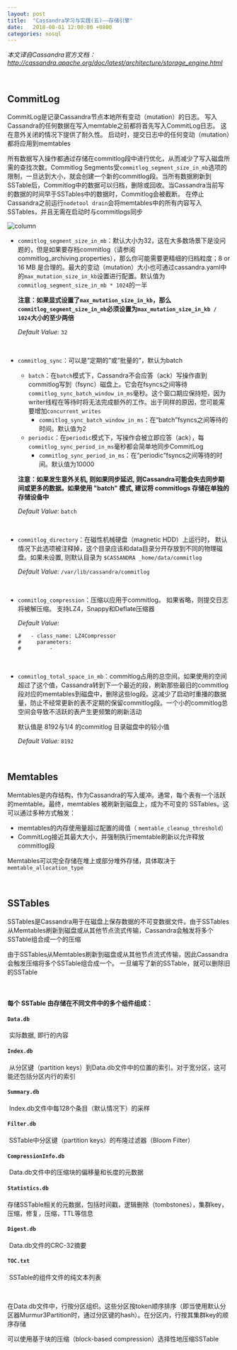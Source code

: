 ```yaml
---
layout: post
title:  "Cassandra学习与实践(五)——存储引擎"
date:   2018-08-01 12:00:00 +0800
categories: nosql
---
```


*本文译自Cassandra官方文档：http://cassandra.apache.org/doc/latest/architecture/storage_engine.html*

<br>

## CommitLog

CommitLog是记录Cassandra节点本地所有变动（mutation）的日志。 写入Cassandra的任何数据在写入memtable之前都将首先写入CommitLog日志。 这在意外关闭的情况下提供了耐久性。 启动时，提交日志中的任何变动（mutation）都将应用到memtables

所有数据写入操作都通过存储在commitlog段中进行优化，从而减少了写入磁盘所需的查找次数。Commitlog Segments受`commitlog_segment_size_in_mb`选项的限制，一旦达到大小，就会创建一个新的commitlog段。当所有数据刷新到SSTable后，Commitlog中的数据可以归档，删除或回收。当Cassandra当前写的数据的时间早于SSTables中的数据时，Commitlog会被截断。 在停止Cassandra之前运行`nodetool drain`会将memtables中的所有内容写入SSTables，并且无需在启动时与commitlogs同步

![column](https://yxxcoder.github.io/images/read_data.png)

- `commitlog_segment_size_in_mb`：默认大小为32，这在大多数场景下是没问题的，但是如果要存档commitlog（请参阅commitlog_archiving.properties），那么你可能需要更精细的归档粒度；8 or 16 MB 是合理的。最大的变动（mutation）大小也可通过cassandra.yaml中的`max_mutation_size_in_kb`设置进行配置。默认值为`commitlog_segment_size_in_mb * 1024`的一半

  **注意：如果显式设置了`max_mutation_size_in_kb`，那么`commitlog_segment_size_in_mb`必须设置为`max_mutation_size_in_kb / 1024`大小的至少两倍**


  *Default Value:* `32`

<br/>

- `commitlog_sync`：可以是“定期的”或“批量的”，默认为batch

  - `batch`：在`batch`模式下，Cassandra不会应答（ack）写操作直到commitlog写到（fsync）磁盘上。它会在fsyncs之间等待`commitlog_sync_batch_window_in_ms`毫秒。这个窗口期应保持短，因为writer线程在等待时将无法完成额外的工作。出于同样的原因，您可能需要增加`concurrent_writes`
    - `commitlog_sync_batch_window_in_ms`：在“batch”fsyncs之间等待的时间。默认值为2
  - `periodic`：在`periodic`模式下，写操作会被立即应答（ack），每`commitlog_sync_period_in_ms`毫秒都会简单地同步CommitLog
    - `commitlog_sync_period_in_ms`：在“periodic”fsyncs之间等待的时间。默认值为10000

  **注意：如果发生意外关机, 则如果同步延迟, 则Cassandra可能会失去同步期间或更多的数据。如果使用 "batch" 模式, 建议将 commitlogs 存储在单独的存储设备中**


  *Default Value:* `batch`

<br/>

- `commitlog_directory`：在磁性机械硬盘（magnetic HDD）上运行时， 默认情况下此选项被注释掉，这个目录应该和data目录分开存放到不同的物理磁盘。如果未设置, 则默认目录为 `$CASSANDRA _home/data/commitlog`

  *Default Value:* `/var/lib/cassandra/commitlog`

  <br/>

- `commitlog_compression`：压缩以应用于commitlog。 如果省略，则提交日志将被解压缩。 支持LZ4，Snappy和Deflate压缩器

  *Default Value:* 

  ```shell
  #   - class_name: LZ4Compressor
  #     parameters:
  #         -
  ```


<br/>

- `commitlog_total_space_in_mb`：commitlog占用的总空间。如果使用的空间超过了这个值，Cassandra转到下一个最近的段，刷新那些最旧的commitlog 段对应的memtables到磁盘中，删除这些log段。这减少了启动时重播的数据量，防止不经常更新的表不定期的保留commitlog段。一个小的commitlog总空间会导致不活跃的表产生更频繁的刷新活动

  默认值是 8192与1/4 的commitlog 目录磁盘中的较小值

  *Default Value:* `8192`


<br/>  



## Memtables

Memtables是内存结构，作为Cassandra的写入缓冲。通常，每个表有一个活跃的memtable。最终，memtables 被刷新到磁盘上，成为不可变的 SSTables。这可以通过多种方式触发：

- memtables的内存使用量超过配置的阈值（ `memtable_cleanup_threshold`）
- CommitLog接近其最大大小，并强制执行memtable刷新以允许释放commitlog段

Memtables可以完全存储在堆上或部分堆外存储，具体取决于`memtable_allocation_type`

<br/>  



## SSTables

SSTables是Cassandra用于在磁盘上保存数据的不可变数据文件。由于SSTables从Memtables刷新到磁盘或从其他节点流式传输，Cassandra会触发将多个SSTable组合成一个的压缩

由于SSTables从Memtables刷新到磁盘或从其他节点流式传输，因此Cassandra会触发压缩将多个SSTable组合成一个。 一旦编写了新的SSTable，就可以删除旧的SSTable

<br/>

#### 每个 SSTable 由存储在不同文件中的多个组件组成：

#### `Data.db`

​	实际数据, 即行的内容

#### `Index.db`

​	从分区键（partition keys）到Data.db文件中的位置的索引。对于宽分区，这可能还包括分区内行的索引

#### `Summary.db`

​	Index.db文件中每128个条目（默认情况下）的采样

#### `Filter.db`

​	SSTable中分区键（partition keys）的布隆过滤器（Bloom Filter）

#### `CompressionInfo.db`

​	Data.db文件中的压缩块的偏移量和长度的元数据

#### `Statistics.db`

​	存储SSTable相关的元数据，包括时间戳，逻辑删除（tombstones），集群key，压缩，修复，压缩，TTL等信息

#### `Digest.db`

​	Data.db文件的CRC-32摘要

#### `TOC.txt`

​	SSTable的组件文件的纯文本列表

<br/>

在Data.db文件中，行按分区组织。这些分区按token顺序排序（即当使用默认分区器Murmur3Partition时，通过分区键的hash）。在分区内，行按其集群key的顺序存储

可以使用基于块的压缩（block-based compression）选择性地压缩SSTable

